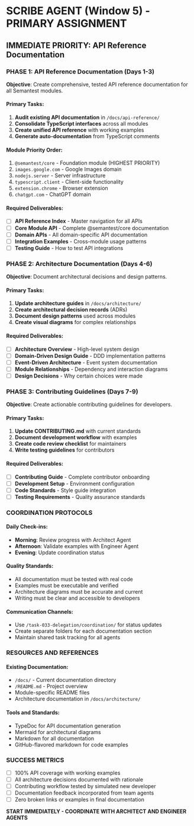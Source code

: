 # SCRIBE AGENT (Window 5) - PRIMARY ASSIGNMENT

## IMMEDIATE PRIORITY: API Reference Documentation

### PHASE 1: API Reference Documentation (Days 1-3)

**Objective**: Create comprehensive, tested API reference documentation for all Semantest modules.

#### Primary Tasks:
1. **Audit existing API documentation** in `/docs/api-reference/`
2. **Consolidate TypeScript interfaces** across all modules
3. **Create unified API reference** with working examples
4. **Generate auto-documentation** from TypeScript comments

#### Module Priority Order:
1. `@semantest/core` - Foundation module (HIGHEST PRIORITY)
2. `images.google.com` - Google Images domain
3. `nodejs.server` - Server infrastructure
4. `typescript.client` - Client-side functionality
5. `extension.chrome` - Browser extension
6. `chatgpt.com` - ChatGPT domain

#### Required Deliverables:
- [ ] **API Reference Index** - Master navigation for all APIs
- [ ] **Core Module API** - Complete @semantest/core documentation
- [ ] **Domain APIs** - All domain-specific API documentation
- [ ] **Integration Examples** - Cross-module usage patterns
- [ ] **Testing Guide** - How to test API integrations

### PHASE 2: Architecture Documentation (Days 4-6)

**Objective**: Document architectural decisions and design patterns.

#### Primary Tasks:
1. **Update architecture guides** in `/docs/architecture/`
2. **Create architectural decision records** (ADRs)
3. **Document design patterns** used across modules
4. **Create visual diagrams** for complex relationships

#### Required Deliverables:
- [ ] **Architecture Overview** - High-level system design
- [ ] **Domain-Driven Design Guide** - DDD implementation patterns
- [ ] **Event-Driven Architecture** - Event system documentation
- [ ] **Module Relationships** - Dependency and interaction diagrams
- [ ] **Design Decisions** - Why certain choices were made

### PHASE 3: Contributing Guidelines (Days 7-9)

**Objective**: Create actionable contributing guidelines for developers.

#### Primary Tasks:
1. **Update CONTRIBUTING.md** with current standards
2. **Document development workflow** with examples
3. **Create code review checklist** for maintainers
4. **Write testing guidelines** for contributors

#### Required Deliverables:
- [ ] **Contributing Guide** - Complete contributor onboarding
- [ ] **Development Setup** - Environment configuration
- [ ] **Code Standards** - Style guide integration
- [ ] **Testing Requirements** - Quality assurance standards

### COORDINATION PROTOCOLS

#### Daily Check-ins:
- **Morning**: Review progress with Architect Agent
- **Afternoon**: Validate examples with Engineer Agent
- **Evening**: Update coordination status

#### Quality Standards:
- All documentation must be tested with real code
- Examples must be executable and verified
- Architecture diagrams must be accurate and current
- Writing must be clear and accessible to developers

#### Communication Channels:
- Use `/task-033-delegation/coordination/` for status updates
- Create separate folders for each documentation section
- Maintain shared task tracking for all agents

### RESOURCES AND REFERENCES

#### Existing Documentation:
- `/docs/` - Current documentation directory
- `/README.md` - Project overview
- Module-specific README files
- Architecture documentation in `/docs/architecture/`

#### Tools and Standards:
- TypeDoc for API documentation generation
- Mermaid for architectural diagrams
- Markdown for all documentation
- GitHub-flavored markdown for code examples

### SUCCESS METRICS

- [ ] 100% API coverage with working examples
- [ ] All architecture decisions documented with rationale
- [ ] Contributing workflow tested by simulated new developer
- [ ] Documentation feedback incorporated from team agents
- [ ] Zero broken links or examples in final documentation

**START IMMEDIATELY - COORDINATE WITH ARCHITECT AND ENGINEER AGENTS**
